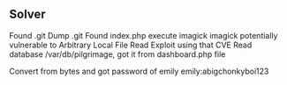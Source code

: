 ## Solver
Found .git
Dump .git
Found index.php execute imagick
imagick potentially vulnerable to Arbitrary Local File Read
Exploit using that CVE
Read database /var/db/pilgrimage, got it from dashboard.php file

Convert from bytes and got password of emily
emily:abigchonkyboi123
